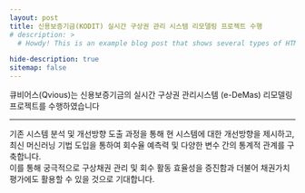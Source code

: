 ```yaml
---
layout: post
title: 신용보증기금(KODIT) 실시간 구상권 관리 시스템 리모델링 프로젝트 수행
# description: >
  # Howdy! This is an example blog post that shows several types of HTML content supported in this theme.

hide-description: true
sitemap: false
---
```


큐비어스(Qvious)는 신용보증기금의 실시간 구상권 관리시스템 (e-DeMas) 리모델링 프로젝트를 수행하였습니다 <br>

---
기존 시스템 분석 및 개선방향 도출 과정을 통해 현 시스템에 대한 개선방향을 제시하고, <br>
최신 머신러닝 기법 도입을 통하여 회수율 예측력 및 다양한 변수 간의 통계적 관계를 구축합니다. <br>
이를 통해 궁극적으로 구상채권 관리 및 회수 활동 효율성을 증진함과 더불어 채권가치평가에도 활용할 수  있을 것으로 기대합니다.

